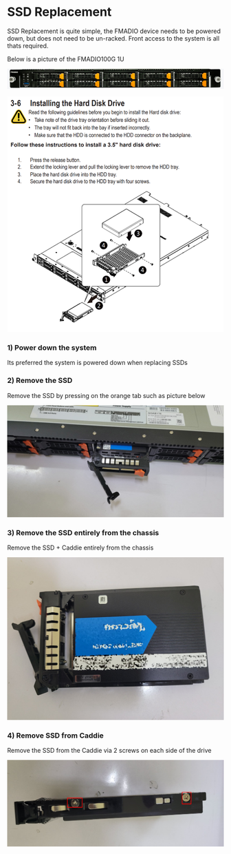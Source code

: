 # SSD Replacement

SSD Replacement is quite simple, the FMADIO device needs to be powered down, but does not need to be un-racked. Front access to the system is all thats required.

Below is a picture of the FMADIO100G 1U

![FMADIO 100G SSD replacement](../.gitbook/assets/image%20%2864%29.png)

![](../.gitbook/assets/image%20%2858%29.png)

### 1\) Power down the system

Its preferred the system is powered down when replacing SSDs

### 2\) Remove the SSD

Remove the SSD by pressing on the orange tab such as picture below

![](../.gitbook/assets/image%20%2862%29.png)

### 3\) Remove the SSD entirely from the chassis

Remove the SSD + Caddie entirely from the chassis 

![](../.gitbook/assets/image%20%2867%29.png)

### 4\) Remove SSD from Caddie

Remove the SSD from the Caddie via 2 screws on each side of the drive 

![](../.gitbook/assets/image%20%2860%29.png)



